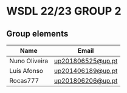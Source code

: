# WSDL 22/23 GROUP 2

## Group elements

|Name|Email|
|----|----|
|Nuno Oliveira| up201806525@up.pt|
|Luís Afonso|up201406189@up.pt|
|Rocas777|up201806206@up.pt|
